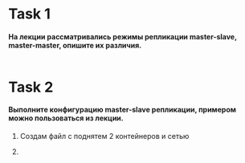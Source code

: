 # Task 1
#### На лекции рассматривались режимы репликации master-slave, master-master, опишите их различия.
```

```

# Task 2
#### Выполните конфигурацию master-slave репликации, примером можно пользоваться из лекции.

1. Создам файл с поднятем 2 контейнеров и сетью

2. 



